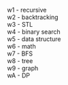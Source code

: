 w1 - recursive  
w2 - backtracking  
w3 - STL  
w4 - binary search  
w5 - data structure  
w6 - math  
w7 - BFS  
w8 - tree  
w9 - graph  
wA - DP  
